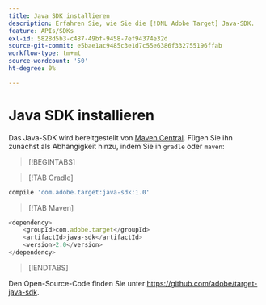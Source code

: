 ```yaml
---
title: Java SDK installieren
description: Erfahren Sie, wie Sie die [!DNL Adobe Target] Java-SDK.
feature: APIs/SDKs
exl-id: 5828d5b3-c487-49bf-9458-7ef94374e32d
source-git-commit: e5bae1ac9485c3e1d7c55e6386f332755196ffab
workflow-type: tm+mt
source-wordcount: '50'
ht-degree: 0%

---
```


# Java SDK installieren

Das Java-SDK wird bereitgestellt von [Maven Central](https://search.maven.org/artifact/com.adobe.target/target-java-sdk). Fügen Sie ihn zunächst als Abhängigkeit hinzu, indem Sie in `gradle` oder `maven`:

>[!BEGINTABS]

>[!TAB Gradle]

```javascript {line-numbers="true"}
compile 'com.adobe.target:java-sdk:1.0'
```

>[!TAB Maven]

```javascript {line-numbers="true"}
<dependency>
    <groupId>com.adobe.target</groupId>
    <artifactId>java-sdk</artifactId>
    <version>2.0</version>
</dependency>
```

>[!ENDTABS]

Den Open-Source-Code finden Sie unter <https://github.com/adobe/target-java-sdk>.
